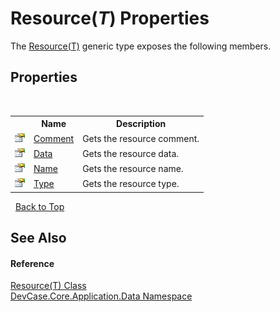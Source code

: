 # Resource(*T*) Properties
 

The <a href="T_DevCase_Core_Application_Data_Resource_1">Resource(T)</a> generic type exposes the following members.


## Properties
&nbsp;<table><tr><th></th><th>Name</th><th>Description</th></tr><tr><td>![Public property](media/pubproperty.gif "Public property")</td><td><a href="P_DevCase_Core_Application_Data_Resource_1_Comment">Comment</a></td><td>
Gets the resource comment.</td></tr><tr><td>![Public property](media/pubproperty.gif "Public property")</td><td><a href="P_DevCase_Core_Application_Data_Resource_1_Data">Data</a></td><td>
Gets the resource data.</td></tr><tr><td>![Public property](media/pubproperty.gif "Public property")</td><td><a href="P_DevCase_Core_Application_Data_Resource_1_Name">Name</a></td><td>
Gets the resource name.</td></tr><tr><td>![Public property](media/pubproperty.gif "Public property")</td><td><a href="P_DevCase_Core_Application_Data_Resource_1_Type">Type</a></td><td>
Gets the resource type.</td></tr></table>&nbsp;
<a href="#resource(*t*)-properties">Back to Top</a>

## See Also


#### Reference
<a href="T_DevCase_Core_Application_Data_Resource_1">Resource(T) Class</a><br /><a href="N_DevCase_Core_Application_Data">DevCase.Core.Application.Data Namespace</a><br />
